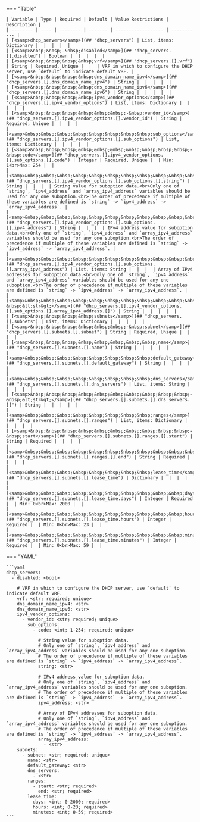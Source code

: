 <!--
  ~ Copyright (c) 2023 Arista Networks, Inc.
  ~ Use of this source code is governed by the Apache License 2.0
  ~ that can be found in the LICENSE file.
  -->
=== "Table"

    | Variable | Type | Required | Default | Value Restrictions | Description |
    | -------- | ---- | -------- | ------- | ------------------ | ----------- |
    | [<samp>dhcp_servers</samp>](## "dhcp_servers") | List, items: Dictionary |  |  |  |  |
    | [<samp>&nbsp;&nbsp;-&nbsp;disabled</samp>](## "dhcp_servers.[].disabled") | Boolean |  |  |  |  |
    | [<samp>&nbsp;&nbsp;&nbsp;&nbsp;vrf</samp>](## "dhcp_servers.[].vrf") | String | Required, Unique |  |  | VRF in which to configure the DHCP server, use `default` to indicate default VRF. |
    | [<samp>&nbsp;&nbsp;&nbsp;&nbsp;dns_domain_name_ipv4</samp>](## "dhcp_servers.[].dns_domain_name_ipv4") | String |  |  |  |  |
    | [<samp>&nbsp;&nbsp;&nbsp;&nbsp;dns_domain_name_ipv6</samp>](## "dhcp_servers.[].dns_domain_name_ipv6") | String |  |  |  |  |
    | [<samp>&nbsp;&nbsp;&nbsp;&nbsp;ipv4_vendor_options</samp>](## "dhcp_servers.[].ipv4_vendor_options") | List, items: Dictionary |  |  |  |  |
    | [<samp>&nbsp;&nbsp;&nbsp;&nbsp;&nbsp;&nbsp;-&nbsp;vendor_id</samp>](## "dhcp_servers.[].ipv4_vendor_options.[].vendor_id") | String | Required, Unique |  |  |  |
    | [<samp>&nbsp;&nbsp;&nbsp;&nbsp;&nbsp;&nbsp;&nbsp;&nbsp;sub_options</samp>](## "dhcp_servers.[].ipv4_vendor_options.[].sub_options") | List, items: Dictionary |  |  |  |  |
    | [<samp>&nbsp;&nbsp;&nbsp;&nbsp;&nbsp;&nbsp;&nbsp;&nbsp;&nbsp;&nbsp;-&nbsp;code</samp>](## "dhcp_servers.[].ipv4_vendor_options.[].sub_options.[].code") | Integer | Required, Unique |  | Min: 1<br>Max: 254 |  |
    | [<samp>&nbsp;&nbsp;&nbsp;&nbsp;&nbsp;&nbsp;&nbsp;&nbsp;&nbsp;&nbsp;&nbsp;&nbsp;string</samp>](## "dhcp_servers.[].ipv4_vendor_options.[].sub_options.[].string") | String |  |  |  | String value for suboption data.<br>Only one of `string`, `ipv4_address` and `array_ipv4_address` variables should be used for any one suboption.<br>The order of precedence if multiple of these variables are defined is `string` -> `ipv4_address` -> `array_ipv4_address`. |
    | [<samp>&nbsp;&nbsp;&nbsp;&nbsp;&nbsp;&nbsp;&nbsp;&nbsp;&nbsp;&nbsp;&nbsp;&nbsp;ipv4_address</samp>](## "dhcp_servers.[].ipv4_vendor_options.[].sub_options.[].ipv4_address") | String |  |  |  | IPv4 address value for suboption data.<br>Only one of `string`, `ipv4_address` and `array_ipv4_address` variables should be used for any one suboption.<br>The order of precedence if multiple of these variables are defined is `string` -> `ipv4_address` -> `array_ipv4_address`. |
    | [<samp>&nbsp;&nbsp;&nbsp;&nbsp;&nbsp;&nbsp;&nbsp;&nbsp;&nbsp;&nbsp;&nbsp;&nbsp;array_ipv4_address</samp>](## "dhcp_servers.[].ipv4_vendor_options.[].sub_options.[].array_ipv4_address") | List, items: String |  |  |  | Array of IPv4 addresses for suboption data.<br>Only one of `string`, `ipv4_address` and `array_ipv4_address` variables should be used for any one suboption.<br>The order of precedence if multiple of these variables are defined is `string` -> `ipv4_address` -> `array_ipv4_address`. |
    | [<samp>&nbsp;&nbsp;&nbsp;&nbsp;&nbsp;&nbsp;&nbsp;&nbsp;&nbsp;&nbsp;&nbsp;&nbsp;&nbsp;&nbsp;-&nbsp;&lt;str&gt;</samp>](## "dhcp_servers.[].ipv4_vendor_options.[].sub_options.[].array_ipv4_address.[]") | String |  |  |  |  |
    | [<samp>&nbsp;&nbsp;&nbsp;&nbsp;subnets</samp>](## "dhcp_servers.[].subnets") | List, items: Dictionary |  |  |  |  |
    | [<samp>&nbsp;&nbsp;&nbsp;&nbsp;&nbsp;&nbsp;-&nbsp;subnet</samp>](## "dhcp_servers.[].subnets.[].subnet") | String | Required, Unique |  |  |  |
    | [<samp>&nbsp;&nbsp;&nbsp;&nbsp;&nbsp;&nbsp;&nbsp;&nbsp;name</samp>](## "dhcp_servers.[].subnets.[].name") | String |  |  |  |  |
    | [<samp>&nbsp;&nbsp;&nbsp;&nbsp;&nbsp;&nbsp;&nbsp;&nbsp;default_gateway</samp>](## "dhcp_servers.[].subnets.[].default_gateway") | String |  |  |  |  |
    | [<samp>&nbsp;&nbsp;&nbsp;&nbsp;&nbsp;&nbsp;&nbsp;&nbsp;dns_servers</samp>](## "dhcp_servers.[].subnets.[].dns_servers") | List, items: String |  |  |  |  |
    | [<samp>&nbsp;&nbsp;&nbsp;&nbsp;&nbsp;&nbsp;&nbsp;&nbsp;&nbsp;&nbsp;-&nbsp;&lt;str&gt;</samp>](## "dhcp_servers.[].subnets.[].dns_servers.[]") | String |  |  |  |  |
    | [<samp>&nbsp;&nbsp;&nbsp;&nbsp;&nbsp;&nbsp;&nbsp;&nbsp;ranges</samp>](## "dhcp_servers.[].subnets.[].ranges") | List, items: Dictionary |  |  |  |  |
    | [<samp>&nbsp;&nbsp;&nbsp;&nbsp;&nbsp;&nbsp;&nbsp;&nbsp;&nbsp;&nbsp;-&nbsp;start</samp>](## "dhcp_servers.[].subnets.[].ranges.[].start") | String | Required |  |  |  |
    | [<samp>&nbsp;&nbsp;&nbsp;&nbsp;&nbsp;&nbsp;&nbsp;&nbsp;&nbsp;&nbsp;&nbsp;&nbsp;end</samp>](## "dhcp_servers.[].subnets.[].ranges.[].end") | String | Required |  |  |  |
    | [<samp>&nbsp;&nbsp;&nbsp;&nbsp;&nbsp;&nbsp;&nbsp;&nbsp;lease_time</samp>](## "dhcp_servers.[].subnets.[].lease_time") | Dictionary |  |  |  |  |
    | [<samp>&nbsp;&nbsp;&nbsp;&nbsp;&nbsp;&nbsp;&nbsp;&nbsp;&nbsp;&nbsp;days</samp>](## "dhcp_servers.[].subnets.[].lease_time.days") | Integer | Required |  | Min: 0<br>Max: 2000 |  |
    | [<samp>&nbsp;&nbsp;&nbsp;&nbsp;&nbsp;&nbsp;&nbsp;&nbsp;&nbsp;&nbsp;hours</samp>](## "dhcp_servers.[].subnets.[].lease_time.hours") | Integer | Required |  | Min: 0<br>Max: 23 |  |
    | [<samp>&nbsp;&nbsp;&nbsp;&nbsp;&nbsp;&nbsp;&nbsp;&nbsp;&nbsp;&nbsp;minutes</samp>](## "dhcp_servers.[].subnets.[].lease_time.minutes") | Integer | Required |  | Min: 0<br>Max: 59 |  |

=== "YAML"

    ```yaml
    dhcp_servers:
      - disabled: <bool>

        # VRF in which to configure the DHCP server, use `default` to indicate default VRF.
        vrf: <str; required; unique>
        dns_domain_name_ipv4: <str>
        dns_domain_name_ipv6: <str>
        ipv4_vendor_options:
          - vendor_id: <str; required; unique>
            sub_options:
              - code: <int; 1-254; required; unique>

                # String value for suboption data.
                # Only one of `string`, `ipv4_address` and `array_ipv4_address` variables should be used for any one suboption.
                # The order of precedence if multiple of these variables are defined is `string` -> `ipv4_address` -> `array_ipv4_address`.
                string: <str>

                # IPv4 address value for suboption data.
                # Only one of `string`, `ipv4_address` and `array_ipv4_address` variables should be used for any one suboption.
                # The order of precedence if multiple of these variables are defined is `string` -> `ipv4_address` -> `array_ipv4_address`.
                ipv4_address: <str>

                # Array of IPv4 addresses for suboption data.
                # Only one of `string`, `ipv4_address` and `array_ipv4_address` variables should be used for any one suboption.
                # The order of precedence if multiple of these variables are defined is `string` -> `ipv4_address` -> `array_ipv4_address`.
                array_ipv4_address:
                  - <str>
        subnets:
          - subnet: <str; required; unique>
            name: <str>
            default_gateway: <str>
            dns_servers:
              - <str>
            ranges:
              - start: <str; required>
                end: <str; required>
            lease_time:
              days: <int; 0-2000; required>
              hours: <int; 0-23; required>
              minutes: <int; 0-59; required>
    ```
